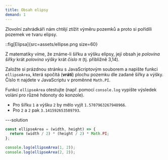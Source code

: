```yaml
---
title: Obsah elipsy
demand: 1
---
```


Zlovolní zahrádkáři nám chtějí ztížit výměru pozemků a proto si pořídíli pozemek ve tvaru elipsy.

::fig[Elipsa]{src=assets/ellipse.png size=60}

Z matematiky víme, že známe-li šířku a výšku elipsy, její obsah je _polovina šířky_ krát _polovina výšky_ krát _číslo π_ (tj. přibližně 3,14).

Založte si prázdnou stránku s JavaScriptovým souborem a napište funkci `ellipseArea`, která spočítá (**vrátí**) plochu pozemku dle zadané šířky a výšky. Číslo π najdete v JavaScriptu v proměnné `Math.PI`.

Funkci `ellipseArea` otestujte (např. pomocí `console.log` vypište výsledek volání pro různé hdonoty do konzole).

- Pro šířku `1` a výšku `2` by mělo vyjít `1.5707963267948966`.
- Pro `2` a `2` pak `3.141592653589793`.

---solution

```js
const ellipseArea = (width, height) => {
  return (width / 2) * (height / 2) * Math.PI;
};

console.log(ellipseArea(1, 2));
console.log(ellipseArea(2, 2));
```
